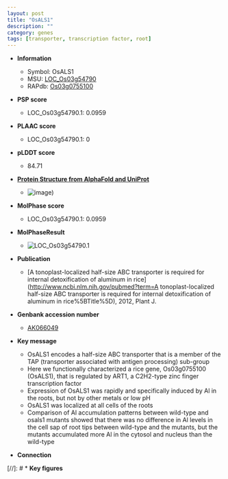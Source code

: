 ```yaml
---
layout: post
title: "OsALS1"
description: ""
category: genes
tags: [transporter, transcription factor, root]
---
```


* **Information**  
    + Symbol: OsALS1  
    + MSU: [LOC_Os03g54790](http://rice.plantbiology.msu.edu/cgi-bin/ORF_infopage.cgi?orf=LOC_Os03g54790)  
    + RAPdb: [Os03g0755100](http://rapdb.dna.affrc.go.jp/viewer/gbrowse_details/irgsp1?name=Os03g0755100)  

* **PSP score**  
    + LOC_Os03g54790.1: 0.0959 

* **PLAAC score**  
    + LOC_Os03g54790.1: 0 

* **pLDDT score**
    + 84.71

* **[Protein Structure from AlphaFold and UniProt](https://www.uniprot.org/uniprotkb/Q9FNU2/entry#structure)**
    + ![image](https://ricepsp.github.io/images/Q9/AF-Q9FNU2-F1.png))

* **MolPhase score**
    + LOC_Os03g54790.1: 0.0959

* **MolPhaseResult**
    + ![LOC_Os03g54790.1](https://ricepsp.github.io/pictures/LOC_Os03g/LOC_Os03g54790.1.png)

* **Publication**  
    + [A tonoplast-localized half-size ABC transporter is required for internal detoxification of aluminum in rice](http://www.ncbi.nlm.nih.gov/pubmed?term=A tonoplast-localized half-size ABC transporter is required for internal detoxification of aluminum in rice%5BTitle%5D), 2012, Plant J.

* **Genbank accession number**  
    + [AK066049](http://www.ncbi.nlm.nih.gov/nuccore/AK066049)

* **Key message**  
    + OsALS1 encodes a half-size ABC transporter that is a member of the TAP (transporter associated with antigen processing) sub-group
    + Here we functionally characterized a rice gene, Os03g0755100 (OsALS1), that is regulated by ART1, a C2H2-type zinc finger transcription factor
    + Expression of OsALS1 was rapidly and specifically induced by Al in the roots, but not by other metals or low pH
    + OsALS1 was localized at all cells of the roots
    + Comparison of Al accumulation patterns between wild-type and osals1 mutants showed that there was no difference in Al levels in the cell sap of root tips between wild-type and the mutants, but the mutants accumulated more Al in the cytosol and nucleus than the wild-type

* **Connection**  

[//]: # * **Key figures**  


